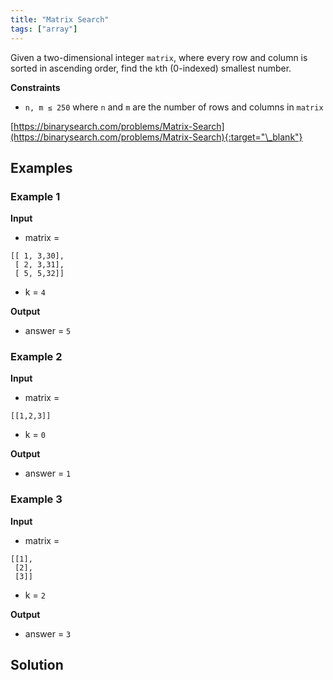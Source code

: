 ```yaml
---
title: "Matrix Search"
tags: ["array"]
---
```


Given a two-dimensional integer `matrix`, where every row and column is sorted in ascending order, find the `k`th (0-indexed) smallest number.

**Constraints**

- `n, m ≤ 250` where `n` and `m` are the number of rows and columns in `matrix`

[https://binarysearch.com/problems/Matrix-Search](https://binarysearch.com/problems/Matrix-Search){:target="\_blank"}

## Examples

### Example 1

**Input**

- matrix =

```
[[ 1, 3,30],
 [ 2, 3,31],
 [ 5, 5,32]]
```

- k = `4`

**Output**

- answer = `5`

### Example 2

**Input**

- matrix =

```
[[1,2,3]]
```

- k = `0`

**Output**

- answer = `1`

### Example 3

**Input**

- matrix =

```
[[1],
 [2],
 [3]]
```

- k = `2`

**Output**

- answer = `3`

## Solution

<script src="https://gist.github.com/yaeba/16da7be5123724fcf6eccc25581cef5a.js?file=Matrix-Search.cpp"></script>
<script src="https://gist.github.com/yaeba/16da7be5123724fcf6eccc25581cef5a.js?file=Matrix-Search.py"></script>
